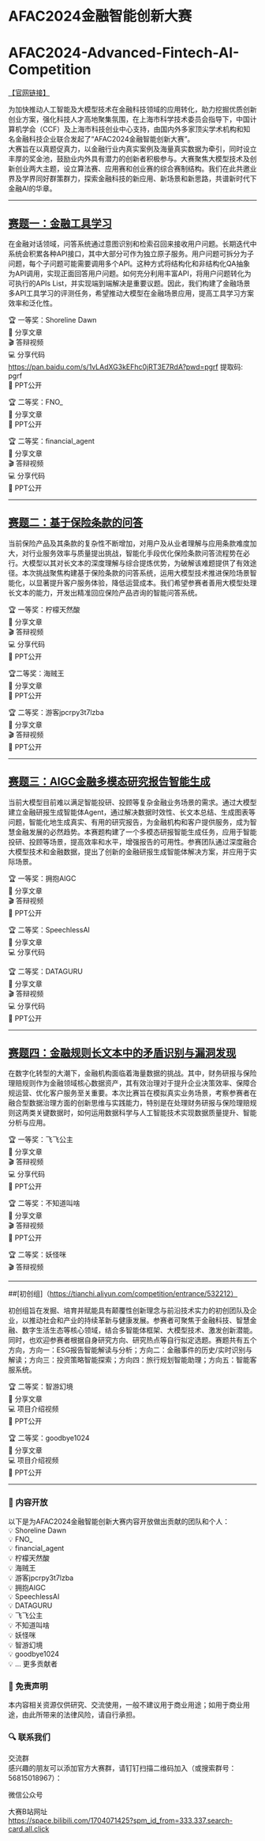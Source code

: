 # **AFAC2024金融智能创新大赛**
# AFAC2024-Advanced-Fintech-AI-Competition
[【官网链接】](https://tianchi.aliyun.com/specials/promotion/afac2024)



为加快推动人工智能及大模型技术在金融科技领域的应用转化，助力挖掘优质创新创业方案，强化科技人才高地聚集氛围，在上海市科学技术委员会指导下，中国计算机学会（CCF）及上海市科技创业中心支持，由国内外多家顶尖学术机构和知名金融科技企业联合发起了“AFAC2024金融智能创新大赛”。    
大赛旨在以真题促真力，以金融行业内真实案例及海量真实数据为牵引，同时设立丰厚的奖金池，鼓励业内外具有潜力的创新者积极参与。大赛聚焦大模型技术及创新创业两大主题，设立算法赛、应用赛和创业赛的综合赛制结构。我们在此共邀业界及学界同好群策群力，探索金融科技的新应用、新场景和新思路，共谱新时代下金融AI的华章。


______


## [赛题一：金融工具学习](https://tianchi.aliyun.com/competition/entrance/532193)

   在金融对话领域，问答系统通过意图识别和检索召回来接收用户问题。长期迭代中系统会积累各种API接口，其中大部分可作为独立原子服务。用户问题可拆分为子问题，每个子问题可能需要调用多个API。这种方式将结构化和非结构化QA抽象为API调用，实现正面回答用户问题。如何充分利用丰富API，将用户问题转化为可执行的APIs List，并实现端到端解决是重要议题。因此，我们构建了金融场景多API工具学习的评测任务，希望推动大模型在金融场景应用，提高工具学习方案效率和泛化性。

   🏆 一等奖：Shoreline Dawn  
   📃 分享文章  
   🎬 答辩视频  
   💻 分享代码    
      https://pan.baidu.com/s/1vLAdXG3kEFhc0jRT3E7RdA?pwd=pgrf 提取码: pgrf  
   📝 PPT公开  


🏆 二等奖：FNO_  
📃 分享文章  
📝 PPT公开  
  
🏆 二等奖：financial_agent  
📃 分享文章  
🎬 答辩视频  
💻 分享代码  
📝 PPT公开  


______



## [赛题二：基于保险条款的问答](https://tianchi.aliyun.com/competition/entrance/532194)

当前保险产品及其条款的复杂性不断增加，对用户及从业者理解与应用条款难度加大，对行业服务效率与质量提出挑战，智能化手段优化保险条款问答流程势在必行。大模型以其对长文本的深度理解与综合提炼优势，为破解该难题提供了有效途径。本次挑战聚焦构建基于保险条款的问答系统，运用大模型技术推进保险场景智能化，以显著提升客户服务体验，降低运营成本。我们希望参赛者善用大模型处理长文本的能力，开发出精准回应保险产品咨询的智能问答系统。

🏆 一等奖：柠檬天然酸  
📃 分享文章  
🎬 答辩视频  
💻 分享代码  
📝 PPT公开  
  
 🏆二等奖：海贼王  
📃 分享文章  
📝 PPT公开  
  
🏆 二等奖：游客jpcrpy3t7lzba  
📃 分享文章  
🎬 答辩视频  
📝 PPT公开  


______


## [赛题三：AIGC金融多模态研究报告智能生成](https://tianchi.aliyun.com/competition/entrance/532200)

当前大模型目前难以满足智能投研、投顾等复杂金融业务场景的需求。通过大模型建立金融研报生成智能体Agent，通过解决数据时效性、长文本总结、生成图表等问题，智能化地生成真实、有用的研究报告，为金融机构和客户提供服务，成为智慧金融发展的必然趋势。本赛题构建了一个多模态研报智能生成任务，应用于智能投研、投顾等场景，提高效率和水平，增强报告的可用性。参赛团队通过深度融合大模型技术和金融数据，提出了创新的金融研报生成智能体解决方案，并应用于实际场景。
  
🏆 一等奖：拥抱AIGC  
📃 分享文章  
🎬 答辩视频  
📝 PPT公开  

🏆 二等奖：SpeechlessAI  
📃 分享文章  
💻 分享代码  

🏆 二等奖：DATAGURU  
📃 分享文章  
🎬 答辩视频  
💻 分享代码  
📝 PPT公开  
  
______

## [赛题四：金融规则长文本中的矛盾识别与漏洞发现](https://tianchi.aliyun.com/competition/entrance/532209)

在数字化转型的大潮下，金融机构面临着海量数据的挑战。其中，财务研报与保险理赔规则作为金融领域核心数据资产，其有效治理对于提升企业决策效率、保障合规运营、优化客户服务至关重要。本次比赛旨在模拟真实业务场景，考察参赛者在融合型数据治理方面的创新思维与实践能力，特别是在处理财务研报与保险理赔规则这两类关键数据时，如何运用数据科学与人工智能技术实现数据质量提升、智能分析与应用。
  
🏆 一等奖：飞飞公主  
📃 分享文章  
🎬 答辩视频  
💻 分享代码  
📝 PPT公开  
  
🏆 二等奖：不知道叫啥  
📃 分享文章  
🎬 答辩视频  
📝 PPT公开  
  
🏆 二等奖：妖怪咪  
🎬 答辩视频  
  
______

##[初创组]（https://tianchi.aliyun.com/competition/entrance/532212）

初创组旨在发掘、培育并赋能具有颠覆性创新理念与前沿技术实力的初创团队及企业，以推动社会和产业的持续革新与健康发展。参赛者可聚焦于金融科技、智慧金融、数字生活生态等核心领域，结合多智能体框架、大模型技术、激发创新潜能。同时，也欢迎参赛者根据自身研究方向、研究热点等自行拟定选题。赛题共有五个方向，方向一：ESG报告智能解读与分析；方向二：金融事件的历史/实时识别与解读；方向三：投资策略智能探索；方向四：旅行规划智能助理；方向五：智能客服系统。  
  
🏆 二等奖：智游幻境  
📃 分享文章  
💻 项目介绍视频  
📝 PPT公开  
  
🏆 二等奖：goodbye1024  
📃 分享文章  
💻 项目介绍视频  
📝 PPT公开  
  

______

### 🤝  内容开放  
以下是为AFAC2024金融智能创新大赛内容开放做出贡献的团队和个人：  
💡 Shoreline Dawn  
💡 FNO_  
💡 financial_agent  
💡 柠檬天然酸  
💡 海贼王  
💡 游客jpcrpy3t7lzba  
💡 拥抱AIGC  
💡 SpeechlessAI  
💡 DATAGURU  
💡 飞飞公主  
💡 不知道叫啥  
💡 妖怪咪    
💡 智游幻境    
💡 goodbye1024  
💡 ... 更多贡献者  
  
### 📍 免责声明
本内容相关资源仅供研究、交流使用，一般不建议用于商业用途；如用于商业用途，由此所带来的法律风险，请自行承担。  
  
### 🔍  联系我们
交流群  
感兴趣的朋友可以添加官方大赛群，请钉钉扫描二维码加入（或搜索群号：56815018967）：  


微信公众号  



大赛B站网址  
https://space.bilibili.com/1704071425?spm_id_from=333.337.search-card.all.click 
